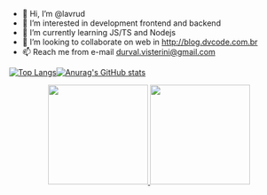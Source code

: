 - 👋 Hi, I’m @lavrud
- 👀 I’m interested in development frontend and backend
- 🌱 I’m currently learning JS/TS and Nodejs
- 💞️ I’m looking to collaborate on web in http://blog.dvcode.com.br
- 📫 Reach me from e-mail durval.visterini@gmail.com
<!---
lavrud/lavrud is a ✨ special ✨ repository because its `README.md` (this file) appears on your GitHub profile.
You can click the Preview link to take a look at your changes.
--->
[![Top Langs](https://github-readme-stats.vercel.app/api/top-langs/?username=lavrud&layout=compact)](https://github.com/anuraghazra/github-readme-stats)[![Anurag's GitHub stats](https://github-readme-stats.vercel.app/api?username=lavrud&show_icons=true)](https://github.com/anuraghazra/github-readme-stats)

<div align="center">
  <a href="https://github.com/Lavrud">
  <img height="180em" src="https://github-readme-stats.vercel.app/api?username=lavrud&show_icons=true&theme=radical&include_all_commits=true&count_private=true"/>
  <img height="180em" src="https://github-readme-stats.vercel.app/api/top-langs/?username=lavrud&layout=compact&langs_count=7&theme=radical"/>
</div>
